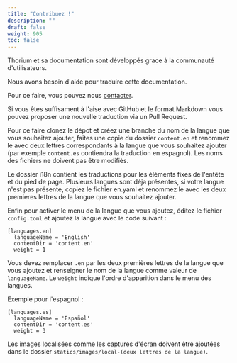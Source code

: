 ```yaml
---
title: "Contribuez !"
description: ""
draft: false
weight: 905
toc: false
---
```


Thorium et sa documentation sont développés grace à la communauté d'utilisateurs.

Nous avons besoin d'aide pour traduire cette documentation. 

Pour ce faire, vous pouvez nous     <a href="https://www.edrlab.org/contact/">contacter</a>.

Si vous êtes suffisament à l'aise avec GitHub et le format Markdown vous pouvez proposer une nouvelle traduction via un Pull Request. 

Pour ce faire clonez le dépot et créez une branche du nom de la langue que vous souhaitez ajouter, faites une copie du dossier `content.en` et renommez le avec deux lettres correspondants à la langue que vous souhaitez ajouter (par exemple `content.es` contiendra la traduction en espagnol). Les noms des fichiers ne doivent pas être modifiès.

Le dossier i18n contient les traductions pour les éléments fixes de l'entête et du pied de page. Plusieurs langues sont déja présentes, si votre langue n'est pas présente, copiez le fichier en.yaml et renommez le avec les deux premieres lettres de la langue que vous souhaitez ajouter. 

Enfin pour activer le menu de la langue que vous ajoutez, éditez le fichier `config.toml` et ajoutez la langue avec le code suivant : 

```
[languages.en]
  languageName = 'English'
  contentDir = 'content.en'
  weight = 1
```
Vous devez remplacer `.en` par les deux premières lettres de la langue que vous ajoutez et renseigner le nom de la langue comme valeur de `languageName`. Le `weight` indique l'ordre d'apparition dans le menu des langues. 

Exemple pour l'espagnol : 

```
[languages.es]
  languageName = 'Español'
  contentDir = 'content.es'
  weight = 3
```

Les images localisées comme les  captures d'écran doivent être ajoutées dans le dossier `statics/images/local-(deux lettres de la langue)`.
